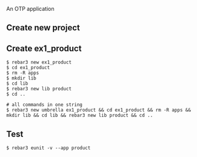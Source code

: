 An OTP application

Create new project
----	
Create ex1_product
----	
	$ rebar3 new ex1_product
	$ cd ex1_product
	$ rm -R apps
	$ mkdir lib
	$ cd lib
	$ rebar3 new lib product
	$ cd ..
	
	# all commands in one string
	$ rebar3 new umbrella ex1_product && cd ex1_product && rm -R apps && mkdir lib && cd lib && rebar3 new lib product && cd ..

Test
-----
	$ rebar3 eunit -v --app product
